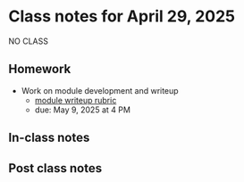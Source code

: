 # Class notes for April 29, 2025

NO CLASS

## Homework
- Work on module development and writeup
	- [module writeup rubric](../rubrics/module_rubric.md)
	- due: May 9, 2025 at 4 PM

## In-class notes

## Post class notes
